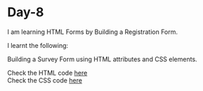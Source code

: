 # Day-8
I am learning HTML Forms by Building a Registration Form.

I learnt the following:   

Building a Survey Form using HTML attributes and CSS elements.



Check the HTML code [here](./index.html)  
Check the CSS code [here](./styles.css) 

